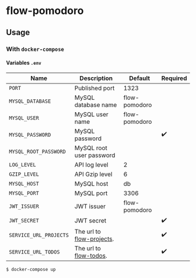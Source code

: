 # flow-pomodoro

## Usage

### With `docker-compose`

#### Variables `.env`

| Name                    | Description                                                              | Default       | Required           |
| ----------------------- | ------------------------------------------------------------------------ | ------------- | ------------------ |
| `PORT`                  | Published port                                                           | 1323          |                    |
| `MYSQL_DATABASE`        | MySQL database name                                                      | flow-pomodoro |                    |
| `MYSQL_USER`            | MySQL user name                                                          | flow-pomodoro |                    |
| `MYSQL_PASSWORD`        | MySQL password                                                           |               | :heavy_check_mark: |
| `MYSQL_ROOT_PASSWORD`   | MySQL root user password                                                 |               |                    |
| `LOG_LEVEL`             | API log level                                                            | 2             |                    |
| `GZIP_LEVEL`            | API Gzip level                                                           | 6             |                    |
| `MYSQL_HOST`            | MySQL host                                                               | db            |                    |
| `MYSQL_PORT`            | MySQL port                                                               | 3306          |                    |
| `JWT_ISSUER`            | JWT issuer                                                               | flow-pomodoro |                    |
| `JWT_SECRET`            | JWT secret                                                               |               | :heavy_check_mark: |
| `SERVICE_URL_PROJECTS`  | The url to [flow-projects](https://gitlab.tingtt.jp/flow/flow-projects). |               | :heavy_check_mark: |
| `SERVICE_URL_TODOS`     | The url to [flow-todos](https://gitlab.tingtt.jp/flow/flow-todos).       |               | :heavy_check_mark: |

```bash
$ docker-compose up
```